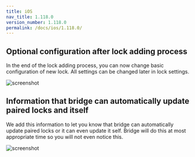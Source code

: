 ```yaml
---
title: iOS
nav_title: 1.118.0
version_number: 1.118.0
permalink: /docs/ios/1.118.0/
---
```


## Optional configuration after lock adding process
In the end of the lock adding process, you can now change basic configuration of new lock. All settings can be changed later in lock settings.

![screenshot](/tedee-release-notes/docs/ios/assets/1.118.0_quick_setup.gif)


## Information that bridge can automatically update paired locks and itself
We add this information to let you know that bridge can automatically update paired locks or it can even update it self. Bridge will do this at most appropriate time so you will not even notice this.

![screenshot](/tedee-release-notes/docs/ios/assets/1.118.0_firmware_update.png)